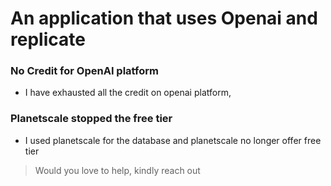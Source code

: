 # An application that uses Openai and replicate

### No Credit for OpenAI platform

- I have exhausted all the credit on openai platform,

### Planetscale stopped the free tier

- I used planetscale for the database and planetscale no longer offer free tier

> Would you love to help, kindly reach out
